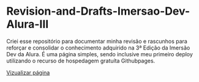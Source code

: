 # Revision-and-Drafts-Imersao-Dev-Alura-III
Criei esse repositório  para documentar minha revisão e rascunhos  para reforçar e consolidar o conhecimento adquirido na 3ª Edição da Imersão Dev da Alura.
É uma página simples, sendo inclusive meu primeiro deploy utilizando o recurso de hospedagem gratuíta Githubpages.

<a href="https://guilherme-rsm.github.io/Revision-and-Drafts-Imersao-Dev-Alura-III/" target="_blank">Vizualizar página</a>
